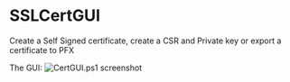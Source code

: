 # SSLCertGUI

Create a Self Signed certificate, create a CSR and Private key or export a certificate to PFX

The GUI:
![CertGUI.ps1 screenshot](https://github.com/hpmillaard/CertGUI/blob/main/CertGUI.png?raw=true)
